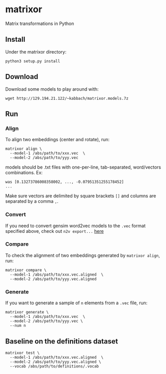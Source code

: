 # matrixor
Matrix transformations in Python

## Install
Under the matrixor directory:
```
python3 setup.py install
```

## Download
Download some models to play around with:
```
wget http://129.194.21.122/~kabbach/matrixor.models.7z
```

## Run

### Align
To align two embeddings (center and rotate), run:
```
matrixor align \
  --model-1 /abs/path/to/xxx.vec  \
  --model-2 /abs/path/to/yyy.vec
```

models should be .txt files with one-per-line, tab-separated, word/vectors
combinations. Ex:
```
was	[0.13273786008358002, ..., -0.07951351255178452]
...
```
Make sure vectors are delimited by square brackets `[]` and columns are
separated by a comma `,`.

### Convert
If you need to convert gensim word2vec models to the `.vec` format specified
above, check out `n2v export...` [here](https://github.com/akb89/nonce2vec/tree/release/v2.0-with-informativeness)

### Compare
To check the alignment of two embeddings generated by `matrixor align`, run:
```
matrixor compare \
  --model-1 /abs/path/to/xxx.vec.aligned  \
  --model-2 /abs/path/to/yyy.vec.aligned
```

### Generate
If you want to generate a sample of `n` elements from a `.vec` file, run:
```
matrixor generate \
  --model-1 /abs/path/to/xxx.vec  \
  --model-2 /abs/path/to/yyy.vec \
  --num n
```

## Baseline on the definitions dataset
```
matrixor test \
  --model-1 /abs/path/to/xxx.vec.aligned  \
  --model-2 /abs/path/to/yyy.vec.aligned \
  --vocab /abs/path/to/definitions/.vocab
```

